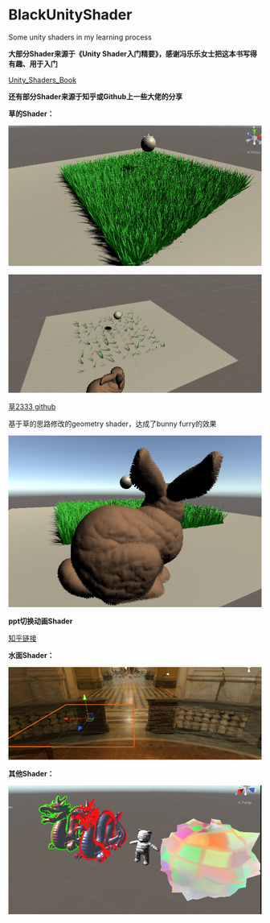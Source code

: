 # BlackUnityShader
 Some unity shaders in my learning process

**大部分Shader来源于《Unity Shader入门精要》，感谢冯乐乐女士把这本书写得有趣、用于入门**

[Unity_Shaders_Book](https://github.com/candycat1992/Unity_Shaders_Book)

**还有部分Shader来源于知乎或Github上一些大佬的分享**



**草的Shader：**

![avatar](https://github.com/OhridBlack/BlackUnityShader/blob/main/READMEPic/grass.jpg)

![avatar](https://github.com/OhridBlack/BlackUnityShader/blob/main/READMEPic/grassAnimation.gif)

[草2333 github](https://github.com/IronWarrior/UnityGrassGeometryShader)

基于草的思路修改的geometry shader，达成了bunny furry的效果

![avatar](https://github.com/OhridBlack/BlackUnityShader/blob/main/READMEPic/bunny.jpg)



**ppt切换动画Shader**

[知乎链接](https://zhuanlan.zhihu.com/p/378967288)



**水面Shader：**

![avatar](https://github.com/OhridBlack/BlackUnityShader/blob/main/READMEPic/water.jpg)



**其他Shader：**

![avatar](https://github.com/OhridBlack/BlackUnityShader/blob/main/READMEPic/example.jpg)

